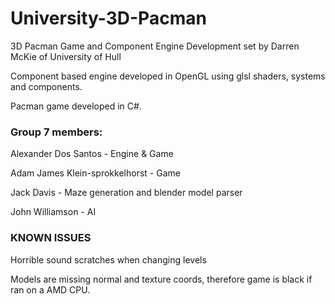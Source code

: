 # University-3D-Pacman
3D Pacman Game and Component Engine Development set by Darren McKie of University of Hull

Component based engine developed in OpenGL using glsl shaders, systems and components.

Pacman game developed in C#.

### Group 7 members:
Alexander Dos Santos - Engine & Game

Adam James Klein-sprokkelhorst - Game

Jack Davis - Maze generation and blender model parser

John Williamson - AI

### KNOWN ISSUES
Horrible sound scratches when changing levels

Models are missing normal and texture coords, therefore game is black if ran on a AMD CPU.

